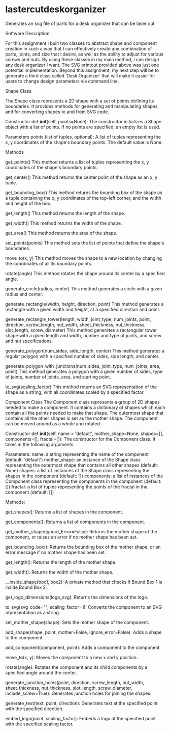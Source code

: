 # lastercutdeskorganizer
Generates an svg file of parts for a desk organizer that can be laser cut

Software Description:

For this assignment I built two classes to abstract shape and component creation in such a way that I can effectively create any combination of parts, joints, and size that I desire, as well as the ability to adjust for various screws and nuts. By using these classes in my main method, I can design any desk organizer I want. The SVG printout provided above was just one potential implementation. Beyond this assignment, my next step will be to generate a third class called ‘Desk Organizer’ that will make it easier for users to change design parameters via command line.

Shape Class

The Shape class represents a 2D shape with a set of points defining its boundaries. It provides methods for generating and manipulating shapes, and for converting shapes to and from SVG code.

Constructor
def __init__(self, points=None):
The constructor initializes a Shape object with a list of points. If no points are specified, an empty list is used.

Parameters
points (list of tuples, optional): A list of tuples representing the x, y coordinates of the shape's boundary points. The default value is None.

Methods

get_points()
This method returns a list of tuples representing the x, y coordinates of the shape's boundary points.

get_center()
This method returns the center point of the shape as an x, y tuple.

get_bounding_box()
This method returns the bounding box of the shape as a tuple containing the x, y coordinates of the top-left corner, and the width and height of the box.

get_length()
This method returns the length of the shape.

get_width()
This method returns the width of the shape.

get_area()
This method returns the area of the shape.

set_points(points)
This method sets the list of points that define the shape's boundaries.

move_to(x, y)
This method moves the shape to a new location by changing the coordinates of all its boundary points.

rotate(angle)
This method rotates the shape around its center by a specified angle.

generate_circle(radius, center)
This method generates a circle with a given radius and center.

generate_rectangle(width, height, direction, point)
This method generates a rectangle with a given width and height, at a specified direction and point.

generate_rectangle_tower(length, width, joint_type, num_joints, point, direction, screw_length, nut_width, sheet_thickness, nut_thickness, slot_length, screw_diameter)
This method generates a rectangular tower shape with a given length and width, number and type of joints, and screw and nut specifications.

generate_polygon(num_sides, side_length, center)
This method generates a regular polygon with a specified number of sides, side length, and center.

generate_polygon_with_junctions(num_sides, joint_type, num_joints, area, point)
This method generates a polygon with a given number of sides, type of joints, number of joints, area, and starting point.

to_svg(scaling_factor)
This method returns an SVG representation of the shape as a string, with all coordinates scaled by a specified factor.


Component Class
The Component class represents a group of 2D shapes needed to make a component. It contains a dictionary of shapes which each contain all the points needed to make that shape. The outermost shape that contains all the other shapes is set as the mother shape. The component can be moved around as a whole and rotated.

Constructor
def __init__(self, name = 'default', mother_shape=None, shapes=[], components=[], fractal=[]):
The constructor for the Component class. It takes in the following arguments:

Parameters:
name: a string representing the name of the component (default: 'default')
mother_shape: an instance of the Shape class representing the outermost shape that contains all other shapes (default: None)
shapes: a list of instances of the Shape class representing the shapes in the component (default: [])
components: a list of instances of the Component class representing the components in the component (default: [])
fractal: a list of tuples representing the points of the fractal in the component (default: [])

Methods:

get_shapes():
Returns a list of shapes in the component.

get_components():
Returns a list of components in the component.

get_mother_shape(ignore_Error=False):
Returns the mother shape of the component, or raises an error if no mother shape has been set.

get_bounding_box():
Returns the bounding box of the mother shape, or an error message if no mother shape has been set.

get_length():
Returns the length of the mother shape.


get_width():
Returns the width of the mother shape.

__inside_shape(box1, box2):
A private method that checks if Bound Box 1 is inside Bound Box 2.

get_logo_dimensions(logo_svg):
Returns the dimensions of the logo.

to_svg(svg_code="", scaling_factor=1):
Converts the component to an SVG representation as a string.

set_mother_shape(shape):
Sets the mother shape of the component.

add_shape(shape, point, mother=False, ignore_error=False):
Adds a shape to the component.

add_component(component, point):
Adds a component to the component.

move_to(x, y):
Moves the component to a new x and y position.

rotate(angle):
Rotates the component and its child components by a specified angle around the center.

generate_junction_holes(point, direction, screw_length, nut_width, sheet_thickness, nut_thickness, slot_length, screw_diameter, include_screw=True):
Generates junction holes for joining the shapes.

generate_text(text, point, direction):
Generates text at the specified point with the specified direction.

embed_logo(point, scaling_factor):
Embeds a logo at the specified point with the specified scaling factor.
